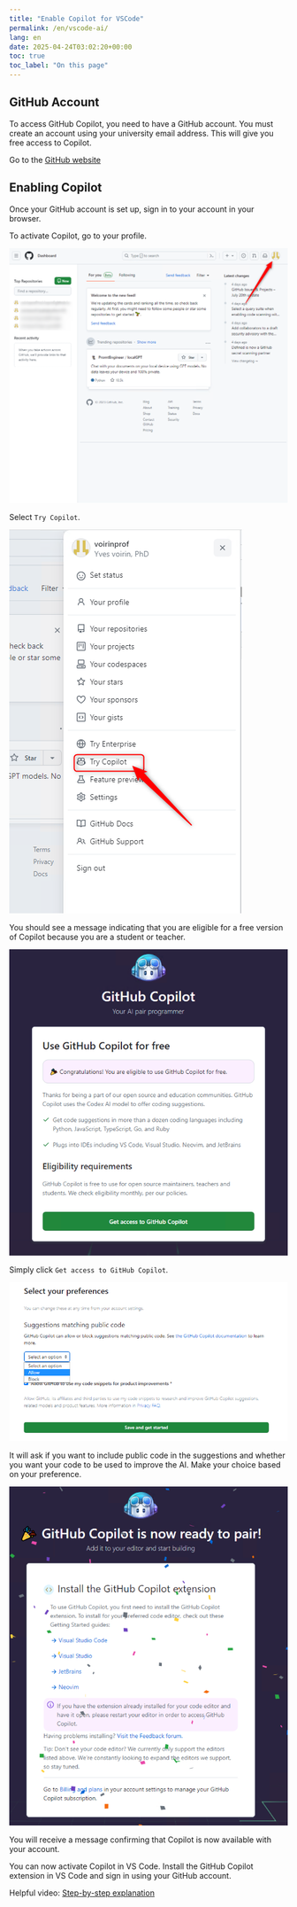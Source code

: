 ```yaml
---
title: "Enable Copilot for VSCode"
permalink: /en/vscode-ai/
lang: en
date: 2025-04-24T03:02:20+00:00
toc: true
toc_label: "On this page"
---
```


## GitHub Account

To access GitHub Copilot, you need to have a GitHub account. You must create an account using your university email address. This will give you free access to Copilot.

Go to the [GitHub website](https://github.com/)

## Enabling Copilot

Once your GitHub account is set up, sign in to your account in your browser.

To activate Copilot, go to your profile.

![Go to your profile](/assets/img/vscodeia-step1.png)

Select `Try Copilot`.

![Try Copilot](/assets/img/vscodeia-step2.png)

You should see a message indicating that you are eligible for a free version of Copilot because you are a student or teacher.

![A free version of Copilot](/assets/img/vscodeia-step3.png)

Simply click `Get access to GitHub Copilot`.

![Access Copilot](/assets/img/vscodeia-step4.png)

It will ask if you want to include public code in the suggestions and whether you want your code to be used to improve the AI. Make your choice based on your preference.

![Copilot is available with your account](/assets/img/vscodeia-step5.png)

You will receive a message confirming that Copilot is now available with your account.

You can now activate Copilot in VS Code. Install the GitHub Copilot extension in VS Code and sign in using your GitHub account.

Helpful video: [Step-by-step explanation](https://youtu.be/vLb5tPwuhw0)